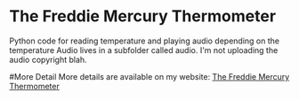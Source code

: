 The Freddie Mercury Thermometer
===================
Python code for reading temperature and playing audio depending on the temperature
Audio lives in a subfolder called audio. I'm not uploading the audio copyright blah.

#More Detail
More details are available on my website: [The Freddie Mercury Thermometer](http://www.mattg.co.uk/projects/mercury/)
